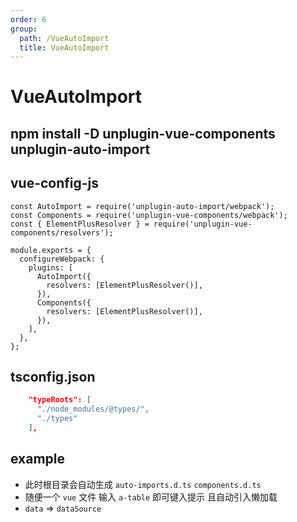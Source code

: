 ```yaml
---
order: 6
group:
  path: /VueAutoImport
  title: VueAutoImport
---
```


# VueAutoImport

## npm install -D unplugin-vue-components unplugin-auto-import

## vue-config-js

```tsx | pure
const AutoImport = require('unplugin-auto-import/webpack');
const Components = require('unplugin-vue-components/webpack');
const { ElementPlusResolver } = require('unplugin-vue-components/resolvers');

module.exports = {
  configureWebpack: {
    plugins: [
      AutoImport({
        resolvers: [ElementPlusResolver()],
      }),
      Components({
        resolvers: [ElementPlusResolver()],
      }),
    ],
  },
};
```

## tsconfig.json

```json
    "typeRoots": [
      "./node_modules/@types/",
      "./types"
    ],

```

## example

- 此时根目录会自动生成 `auto-imports.d.ts` `components.d.ts`
- 随便一个 `vue` 文件 输入 `a-table` 即可键入提示 且自动引入懒加载
- `data` => `dataSource`
